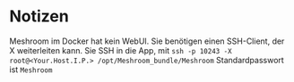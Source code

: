 # Notizen

Meshroom im Docker hat kein WebUI. Sie benötigen einen SSH-Client, der X weiterleiten kann. Sie SSH in die App, mit `ssh -p 10243 -X root@<Your.Host.I.P.> /opt/Meshroom_bundle/Meshroom` Standardpasswort ist `Meshroom`
